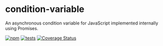 # condition-variable

An asynchronous condition variable for JavaScript implemented internally using Promises.

[![npm](https://img.shields.io/npm/v/condition-variable.svg)](http://www.npmjs.org/condition-variable)
[![tests](https://travis-ci.org/joeireland/condition-variable.svg?branch=master)](https://travis-ci.org/joeireland/condition-variable)
[![Coverage Status](https://coveralls.io/repos/github/joeireland/condition-variable/badge.svg?branch=master)](https://coveralls.io/github/joeireland/condition-variable?branch=master)
